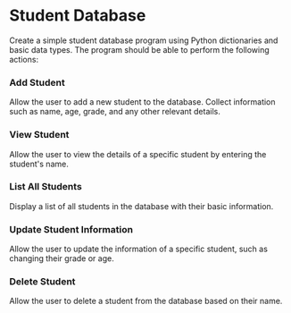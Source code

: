 # Student Database

Create a simple student database program using Python dictionaries and basic data types. The program should be able to perform the following actions:

### Add Student
Allow the user to add a new student to the database. Collect information such as name, age, grade, and any other relevant details.

### View Student
Allow the user to view the details of a specific student by entering the student's name.

### List All Students
Display a list of all students in the database with their basic information.

### Update Student Information
Allow the user to update the information of a specific student, such as changing their grade or age.

### Delete Student
Allow the user to delete a student from the database based on their name.
